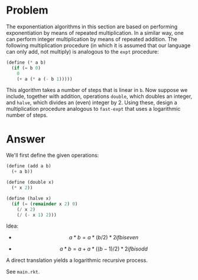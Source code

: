 # Problem

The exponentiation algorithms in this section are based on performing exponentiation by means of repeated multiplication. In a similar way, one can perform integer multiplication by means of repeated addition. The following multiplication procedure (in which it is assumed that our language can only add, not multiply) is analogous to the `expt` procedure:

```scheme
(define (* a b)
  (if (= b 0)
    0
    (+ a (* a (- b 1)))))
```
This algorithm takes a number of steps that is linear in `b`. Now suppose we include, together with addition, operations `double`, which doubles an integer, and `halve`, which divides an (even) integer by 2. Using these, design a multiplication procedure analogous to `fast-expt` that uses a logarithmic number of steps.

# Answer

We'll first define the given operations:

```scheme
(define (add a b)
  (+ a b))

(define (double x)
  (* x 2))

(define (halve x)
  (if (= (remainder x 2) 0)
    (/ x 2)
    (/ (- x 1) 2)))
```

Idea:

  - $$a * b = a * (b / 2) * 2 if b is even$$

  - $$a * b = a + a * ((b - 1) / 2) * 2 if b is odd$$

A direct translation yields a logarithmic recursive process.

See `main.rkt`.
